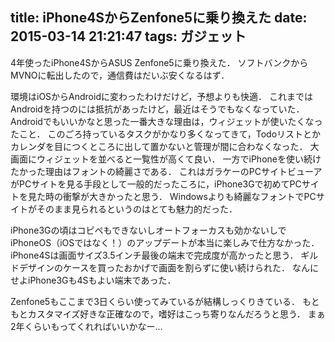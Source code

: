 title: iPhone4SからZenfone5に乗り換えた
date: 2015-03-14 21:21:47
tags: ガジェット
---

4年使ったiPhone4SからASUS Zenfone5に乗り換えた．
ソフトバンクからMVNOに転出したので，通信費はだいぶ安くなるはず．

環境はiOSからAndroidに変わったわけだけど，予想よりも快適．
これまではAndroidを持つのには抵抗があったけど，最近はそうでもなくなっていた．
Androidでもいいかなと思った一番大きな理由は，ウィジェットが使いたくなったこと．
このごろ持っているタスクがかなり多くなってきて，Todoリストとかカレンダを目につくところに出して置かないと管理が間に合わなくなった．
大画面にウィジェットを並べると一覧性が高くて良い．
一方でiPhoneを使い続けたかった理由はフォントの綺麗さである．
これはガラケーのPCサイトビューアがPCサイトを見る手段として一般的だったころに，iPhone3Gで初めてPCサイトを見た時の衝撃が大きかったと思う．
Windowsよりも綺麗なフォントでPCサイトがそのまま見られるというのはとても魅力的だった．

iPhone3Gの頃はコピペもできないしオートフォーカスも効かないしでiPhoneOS（iOSではなく！）のアップデートが本当に楽しみで仕方なかった．
iPhone4Sは画面サイズ3.5インチ最後の端末で完成度が高かったと思う．
ギルドデザインのケースを買ったおかげで画面を割らずに使い続けられた．
なんにせよiPhone3Gも4Sもよい端末であった．

Zenfone5もここまで3日くらい使ってみているが結構しっくりきている．
もともとカスタマイズ好きな正確なので，嗜好はこっち寄りなんだろうと思う．
まぁ2年くらいもってくれればいいかなー...

